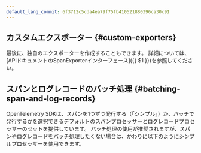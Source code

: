 ```yaml
---
default_lang_commit: 6f3712c5cda4ea79f75fb410521880396ca30c91
---
```


## カスタムエクスポーター {#custom-exporters}

最後に、独自のエクスポーターを作成することもできます。
詳細については、[APIドキュメントのSpanExporterインターフェース]({{ $1 }})を参照してください。

## スパンとログレコードのバッチ処理 {#batching-span-and-log-records}

OpenTelemetry SDKは、スパンを1つずつ発行する（「シンプル」）か、バッチで発行するかを選択できるデフォルトのスパンプロセッサーとログレコードプロセッサーのセットを提供しています。
バッチ処理の使用が推奨されますが、スパンやログレコードをバッチ処理したくない場合は、かわりに以下のようにシンプルプロセッサーを使用できます。
